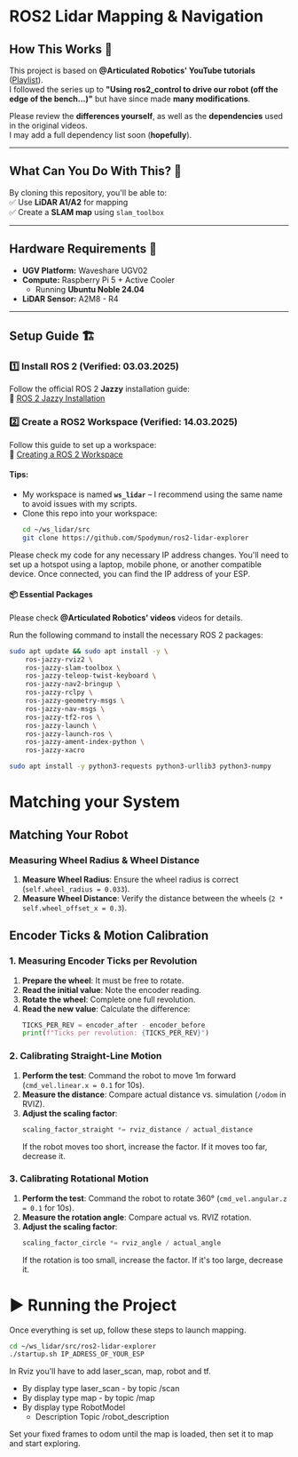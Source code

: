 # ROS2 Lidar Mapping & Navigation  

## How This Works 🚀  

This project is based on **@Articulated Robotics' YouTube tutorials** ([Playlist](https://www.youtube.com/playlist?list=PLunhqkrRNRhYAffV8JDiFOatQXuU-NnxT)).  
I followed the series up to **"Using ros2_control to drive our robot (off the edge of the bench...)"** but have since made **many modifications**.  

Please review the **differences yourself**, as well as the **dependencies** used in the original videos.  
I may add a full dependency list soon (**hopefully**).  

---

## What Can You Do With This? 🤖  

By cloning this repository, you'll be able to:  
✅ Use **LiDAR A1/A2** for mapping  
✅ Create a **SLAM map** using `slam_toolbox`  

---

## Hardware Requirements 🔧  

- **UGV Platform:** Waveshare UGV02  
- **Compute:** Raspberry Pi 5 + Active Cooler  
  - Running **Ubuntu Noble 24.04**  
- **LiDAR Sensor:** A2M8 - R4  

---

## Setup Guide 🏗  

### 1️⃣ Install ROS 2 (Verified: **03.03.2025**)  
Follow the official ROS 2 **Jazzy** installation guide:  
🔗 [ROS 2 Jazzy Installation](https://docs.ros.org/en/jazzy/Installation/Ubuntu-Install-Debs.html)  

### 2️⃣ Create a ROS2 Workspace (Verified: **14.03.2025**)  
Follow this guide to set up a workspace:  
🔗 [Creating a ROS 2 Workspace](https://docs.ros.org/en/foxy/Tutorials/Beginner-Client-Libraries/Creating-A-Workspace/Creating-A-Workspace.html)  

#### Tips:  
- My workspace is named **`ws_lidar`** – I recommend using the same name to avoid issues with my scripts.  
- Clone this repo into your workspace:  
  ```bash
  cd ~/ws_lidar/src
  git clone https://github.com/Spodymun/ros2-lidar-explorer
  ```
Please check my code for any necessary IP address changes.
You'll need to set up a hotspot using a laptop, mobile phone, or another compatible device.
Once connected, you can find the IP address of your ESP.

#### 📦 Essential Packages  
Please check **@Articulated Robotics' videos** videos for details. 

Run the following command to install the necessary ROS 2 packages:

```bash
sudo apt update && sudo apt install -y \
    ros-jazzy-rviz2 \
    ros-jazzy-slam-toolbox \
    ros-jazzy-teleop-twist-keyboard \
    ros-jazzy-nav2-bringup \
    ros-jazzy-rclpy \
    ros-jazzy-geometry-msgs \
    ros-jazzy-nav-msgs \
    ros-jazzy-tf2-ros \
    ros-jazzy-launch \
    ros-jazzy-launch-ros \
    ros-jazzy-ament-index-python \
    ros-jazzy-xacro    

sudo apt install -y python3-requests python3-urllib3 python3-numpy
```
# Matching your System

## Matching Your Robot

### Measuring Wheel Radius & Wheel Distance
1. **Measure Wheel Radius**: Ensure the wheel radius is correct (`self.wheel_radius = 0.033`).
2. **Measure Wheel Distance**: Verify the distance between the wheels (`2 * self.wheel_offset_x = 0.3`).

## Encoder Ticks & Motion Calibration

### 1. Measuring Encoder Ticks per Revolution
1. **Prepare the wheel**: It must be free to rotate.
2. **Read the initial value**: Note the encoder reading.
3. **Rotate the wheel**: Complete one full revolution.
4. **Read the new value**: Calculate the difference:
   ```python
   TICKS_PER_REV = encoder_after - encoder_before
   print(f"Ticks per revolution: {TICKS_PER_REV}")
   ```
### 2. Calibrating Straight-Line Motion
1. **Perform the test**: Command the robot to move 1m forward (`cmd_vel.linear.x = 0.1` for 10s).
2. **Measure the distance**: Compare actual distance vs. simulation (`/odom` in RVIZ).
3. **Adjust the scaling factor**:
   ```python
   scaling_factor_straight *= rviz_distance / actual_distance
   ```
   If the robot moves too short, increase the factor. If it moves too far, decrease it.

### 3. Calibrating Rotational Motion
1. **Perform the test**: Command the robot to rotate 360° (`cmd_vel.angular.z = 0.1` for 10s).
2. **Measure the rotation angle**: Compare actual vs. RVIZ rotation.
3. **Adjust the scaling factor**:
   ```python
   scaling_factor_circle *= rviz_angle / actual_angle
   ```
   If the rotation is too small, increase the factor. If it's too large, decrease it.
   
# ▶️ Running the Project  

Once everything is set up, follow these steps to launch mapping.  

```bash
cd ~/ws_lidar/src/ros2-lidar-explorer
./startup.sh IP_ADRESS_OF_YOUR_ESP
```
In Rviz you'll have to add laser_scan, map, robot and tf.
   - By display type laser_scan - by topic /scan
   - By display type map - by topic /map
   - By display type RobotModel
     - Description Topic /robot_description

Set your fixed frames to odom until the map is loaded, then set it to map and start exploring.
